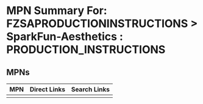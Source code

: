 



# MPN Summary For: FZSAPRODUCTIONINSTRUCTIONS > SparkFun-Aesthetics : PRODUCTION_INSTRUCTIONS

## MPNs
  

|MPN|Direct Links|Search Links|
| :--- | :--- | :--- |
||||
